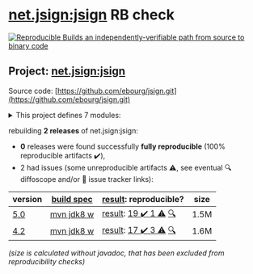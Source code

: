 [net.jsign:jsign](https://central.sonatype.com/artifact/net.jsign/jsign/versions) RB check
=======

[![Reproducible Builds](https://reproducible-builds.org/images/logos/rb.svg) an independently-verifiable path from source to binary code](https://reproducible-builds.org/)

## Project: [net.jsign:jsign](https://central.sonatype.com/artifact/net.jsign/jsign/versions)

Source code: [https://github.com/ebourg/jsign.git](https://github.com/ebourg/jsign.git)

<details><summary>This project defines 7 modules:</summary>

* [net.jsign:jsign](https://central.sonatype.com/artifact/net.jsign/jsign/5.0)
* [net.jsign:jsign-ant](https://central.sonatype.com/artifact/net.jsign/jsign-ant/5.0)
* [net.jsign:jsign-cli](https://central.sonatype.com/artifact/net.jsign/jsign-cli/5.0)
* [net.jsign:jsign-core](https://central.sonatype.com/artifact/net.jsign/jsign-core/5.0)
* [net.jsign:jsign-gradle-plugin](https://central.sonatype.com/artifact/net.jsign/jsign-gradle-plugin/5.0)
* [net.jsign:jsign-maven-plugin](https://central.sonatype.com/artifact/net.jsign/jsign-maven-plugin/5.0)
* [net.jsign:jsign-parent](https://central.sonatype.com/artifact/net.jsign/jsign-parent/5.0)
</details>

rebuilding **2 releases** of net.jsign:jsign:
- **0** releases were found successfully **fully reproducible** (100% reproducible artifacts :heavy_check_mark:),
- 2 had issues (some unreproducible artifacts :warning:, see eventual :mag: diffoscope and/or :memo: issue tracker links):

| version | [build spec](/BUILDSPEC.md) | [result](https://reproducible-builds.org/docs/jvm/): reproducible? | size |
| -- | --------- | ------ | -- |
| [5.0](https://central.sonatype.com/artifact/net.jsign/jsign/5.0/pom) | [mvn jdk8 w](jsign-5.0.buildspec) | [result](jsign-parent-5.0.buildinfo): [19 :heavy_check_mark:  1 :warning:](jsign-parent-5.0.buildcompare) [:mag:](jsign-parent-5.0.diffoscope) | 1.5M |
| [4.2](https://central.sonatype.com/artifact/net.jsign/jsign/4.2/pom) | [mvn jdk8 w](jsign-4.2.buildspec) | [result](jsign-parent-4.2.buildinfo): [17 :heavy_check_mark:  3 :warning:](jsign-parent-4.2.buildcompare) [:mag:](jsign-parent-4.2.diffoscope) | 1.6M |

<i>(size is calculated without javadoc, that has been excluded from reproducibility checks)</i>
